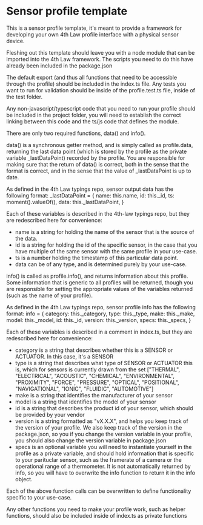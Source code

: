 # Sensor profile template

This is a sensor profile template, it's meant to provide a framework for developing your own 4th Law profile interface with a physical sensor device.

Fleshing out this template should leave you with a node module that can be imported into the 4th Law framework. The scripts you need to do this have already been included in the package.json

The default export (and thus all functions that need to be accessible through the profile) should be included in the index.ts file. Any tests you want to run for validation should be inside of the profile.test.ts file, inside of the test folder.

Any non-javascript/typescript code that you need to run your profile should be included in the project folder, you will need to establish the correct linking between this code and the ts/js code that defines the module.

There are only two required functions, data() and info().

data() is a synchronous getter method, and is simply called as profile.data, returning the last data point (which is stored by the profile as the private variable _lastDataPoint) recorded by the profile. You are responsible for making sure that the return of data() is correct, both in the sense that the format is correct, and in the sense that the value of _lastDataPoint is up to date.

As defined in the 4th Law typings repo, sensor output data has the following format:
  _lastDataPoint = {
    name: this.name,
    id: this._id,
    ts: moment().valueOf(),
    data: this._lastDataPoint,
  }

Each of these variables is described in the 4th-law typings repo, but they are redescribed here for convenience:
  - name is a string for holding the name of the sensor that is the source of the data.
  - id is a string for holding the id of the specific sensor, in the case that you have multiple of the same sensor with the same profile in your use-case.
  - ts is a number holding the timestamp of this particular data point.
  - data can be of any type, and is determined purely by your use-case.

info() is called as profile.info(), and returns information about this profile. Some information that is generic to all profiles will be returned, though you are responsible for setting the appropriate values of the variables returned (such as the name of your profile).

As defined in the 4th Law typings repo, sensor profile info has the following format:
  info = {
    category: this._category,
    type: this._type,
    make: this._make,
    model: this._model,
    id: this._id,
    version: this._version,
    specs: this._specs,
  }

Each of these variables is described in a comment in index.ts, but they are redescribed here for convenience:
  - category is a string that describes whether this is a SENSOR or ACTUATOR. In this case, it's a SENSOR
  - type is a string that describes what type of SENSOR or ACTUATOR this is, which for sensors is currently drawn from the set ["THERMAL", "ELECTRICAL", "ACOUSTIC", "CHEMICAL", "ENVIRONMENTAL", "PROXIMITY", "FORCE", "PRESSURE", "OPTICAL", "POSITIONAL", "NAVIGATIONAL", "IONIC", "FLUIDIC", "AUTOMOTIVE"]
  - make is a string that identifies the manufacturer of your sensor
  - model is a string that identifies the model of your sensor
  - id is a string that describes the product id of your sensor, which should be provided by your vendor
  - version is a string formatted as "vX.X.X", and helps you keep track of the version of your profile. We also keep track of the version in the package.json, so you if you change the version variable in your profile, you should also change the version variable in package.json
  - specs is an optional variable you will need to instantiate yourself in the profile as a private variable, and should hold information that is specific to your parituclar sensor, such as the framerate of a camera or the operational range of a thermometer. It is not automatically returned by info, so you will have to overwrite the info function to return it in the info object.

Each of the above function calls can be overwritten to define functionality specific to your use-case.

Any other functions you need to make your profile work, such as helper functions, should also be included inside of index.ts as private functions
